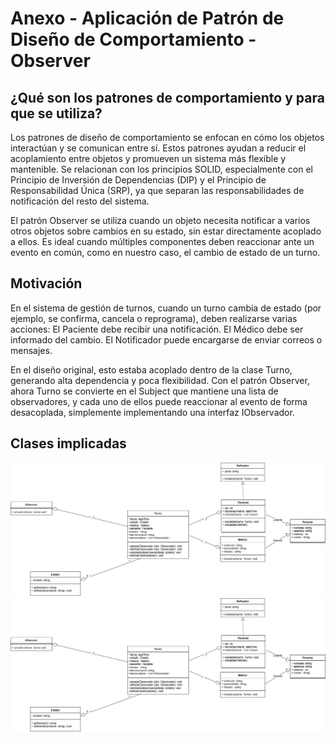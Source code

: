 # Anexo - Aplicación de Patrón de Diseño de Comportamiento - Observer

## ¿Qué son los patrones de comportamiento y para que se utiliza?
Los patrones de diseño de comportamiento se enfocan en cómo los objetos interactúan y se comunican entre sí. Estos patrones ayudan a reducir el acoplamiento entre objetos y promueven un sistema más flexible y mantenible. Se relacionan con los principios SOLID, especialmente con el Principio de Inversión de Dependencias (DIP) y el Principio de Responsabilidad Única (SRP), ya que separan las responsabilidades de notificación del resto del sistema.

El patrón Observer se utiliza cuando un objeto necesita notificar a varios otros objetos sobre cambios en su estado, sin estar directamente acoplado a ellos. Es ideal cuando múltiples componentes deben reaccionar ante un evento en común, como en nuestro caso, el cambio de estado de un turno.

## Motivación
En el sistema de gestión de turnos, cuando un turno cambia de estado (por ejemplo, se confirma, cancela o reprograma), deben realizarse varias acciones:
El Paciente debe recibir una notificación.
El Médico debe ser informado del cambio.
El Notificador puede encargarse de enviar correos o mensajes.

En el diseño original, esto estaba acoplado dentro de la clase Turno, generando alta dependencia y poca flexibilidad. Con el patrón Observer, ahora Turno se convierte en el Subject que mantiene una lista de observadores, y cada uno de ellos puede reaccionar al evento de forma desacoplada, simplemente implementando una interfaz IObservador.

## Clases implicadas
![DiagramaClase](https://github.com/abartomioli/SistemaGestionTurnos/blob/main/ImgPOO/Observer.jpg?raw=true)
![DiagramaClase](https://github.com/abartomioli/SistemaGestionTurnos/blob/main/ImgPOO/Observer.jpg)
